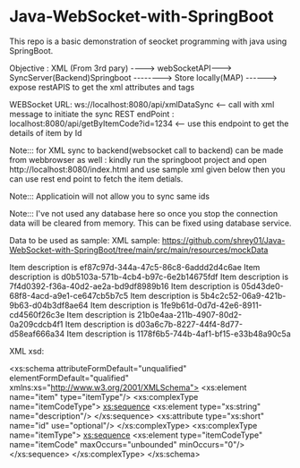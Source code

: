 # Java-WebSocket-with-SpringBoot

This repo is a basic demonstration of seocket programming with java using SpringBoot.

Objective : 
XML (From 3rd pary) ----> webSocketAPI---> SyncServer(Backend)Springboot --------> Store locally(MAP) ------> expose restAPIS to get the xml attributes and tags 

WEBSocket URL: ws://localhost:8080/api/xmlDataSync <-- call with xml message to initiate the sync
REST endPoint : localhost:8080/api/getByItemCode?id=1234  <-- use this endpoint to get the details of item by Id

Note::: for XML sync to backend(websocket call to backend) can be made from webbrowser as well :
kindly run the springboot project and open http://localhost:8080/index.html and use sample xml given below then you can use rest end point to fetch the item detials.

Note::: Applicatioin will not allow you to sync same ids 

Note::: I've not used any database here so once you stop the connection data will be cleared from memory. This can be fixed using database service.

Data to be used as sample:
XML sample: https://github.com/shrey01/Java-WebSocket-with-SpringBoot/tree/main/src/main/resources/mockData

<?xml version="1.0" encoding="utf-8"?>
<!DOCTYPE item>
<item>
   <itemCode id="1234">
      <description>Item description is ef87c97d-344a-47c5-86c8-6addd2d4c6ae</description>
   </itemCode>
    <itemCode id="4334">
      <description>Item description is d0b5103a-571b-4cb4-b97c-6e2b14675fdf</description>
   </itemCode>
    <itemCode id="4325">
      <description>Item description is 7f4d0392-f36a-40d2-ae2a-bd9df8989b16</description>
   </itemCode>
    <itemCode id="6745">
      <description>Item description is 05d43de0-68f8-4acd-a9e1-ce647cb5b7c5</description>
   </itemCode>
    <itemCode id="4536">
      <description>Item description is 5b4c2c52-06a9-421b-9b63-d04b3df8ae64</description>
   </itemCode>
    <itemCode id="7653">
      <description>Item description is 1fe9b61d-0d7d-42e6-8911-cd4560f26c3e</description>
   </itemCode>
    <itemCode id="7426">
      <description>Item description is 21b0e4aa-211b-4907-80d2-0a209cdcb4f1</description>
   </itemCode>
    <itemCode id="1352">
      <description>Item description is d03a6c7b-8227-44f4-8d77-d58eaf666a34</description>
   </itemCode>
    <itemCode id="1235">
      <description>Item description is 1178f6b5-744b-4af1-bf15-e33b48a90c5a</description>
   </itemCode>
 </item>
 
 
 XML xsd:
 
 <xs:schema attributeFormDefault="unqualified" elementFormDefault="qualified" xmlns:xs="http://www.w3.org/2001/XMLSchema">
  <xs:element name="item" type="itemType"/>
  <xs:complexType name="itemCodeType">
    <xs:sequence>
      <xs:element type="xs:string" name="description"/>
    </xs:sequence>
    <xs:attribute type="xs:short" name="id" use="optional"/>
  </xs:complexType>
  <xs:complexType name="itemType">
    <xs:sequence>
      <xs:element type="itemCodeType" name="itemCode" maxOccurs="unbounded" minOccurs="0"/>
    </xs:sequence>
  </xs:complexType>
</xs:schema>
